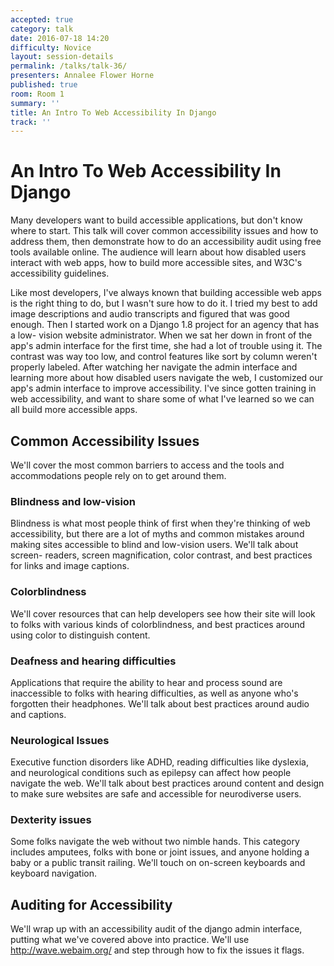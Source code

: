 ```yaml
---
accepted: true
category: talk
date: 2016-07-18 14:20
difficulty: Novice
layout: session-details
permalink: /talks/talk-36/
presenters: Annalee Flower Horne
published: true
room: Room 1
summary: ''
title: An Intro To Web Accessibility In Django
track: ''
---
```


# An Intro To Web Accessibility In Django

Many developers want to build accessible applications, but don't know where to
start. This talk will cover common accessibility issues and how to address
them, then demonstrate how to do an accessibility audit using free tools
available online. The audience will learn about how disabled users interact
with web apps, how to build more accessible sites, and W3C's accessibility
guidelines.

Like most developers, I've always known that building accessible web apps is
the right thing to do, but I wasn't sure how to do it. I tried my best to add
image descriptions and audio transcripts and figured that was good enough.
Then I started work on a Django 1.8 project for an agency that has a low-
vision website administrator. When we sat her down in front of the app's admin
interface for the first time, she had a lot of trouble using it. The contrast
was way too low, and control features like sort by column weren't properly
labeled. After watching her navigate the admin interface and learning more
about how disabled users navigate the web, I customized our app's admin
interface to improve accessibility. I've since gotten training in web
accessibility, and want to share some of what I've learned so we can all build
more accessible apps.

## Common Accessibility Issues

We'll cover the most common barriers to access and the tools and
accommodations people rely on to get around them.

### Blindness and low-vision

Blindness is what most people think of first when they're thinking of web
accessibility, but there are a lot of myths and common mistakes around making
sites accessible to blind and low-vision users. We'll talk about screen-
readers, screen magnification, color contrast, and best practices for links
and image captions.

### Colorblindness

We'll cover resources that can help developers see how their site will look to
folks with various kinds of colorblindness, and best practices around using
color to distinguish content.

### Deafness and hearing difficulties

Applications that require the ability to hear and process sound are
inaccessible to folks with hearing difficulties, as well as anyone who's
forgotten their headphones. We'll talk about best practices around audio and
captions.

### Neurological Issues

Executive function disorders like ADHD, reading difficulties like dyslexia,
and neurological conditions such as epilepsy can affect how people navigate
the web. We'll talk about best practices around content and design to make
sure websites are safe and accessible for neurodiverse users.

### Dexterity issues

Some folks navigate the web without two nimble hands. This category includes
amputees, folks with bone or joint issues, and anyone holding a baby or a
public transit railing. We'll touch on on-screen keyboards and keyboard
navigation.

## Auditing for Accessibility

We'll wrap up with an accessibility audit of the django admin interface,
putting what we've covered above into practice. We'll use
http://wave.webaim.org/ and step through how to fix the issues it flags.